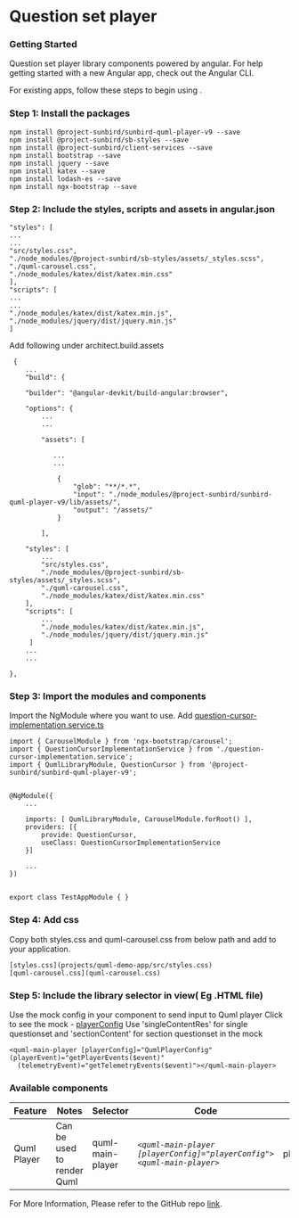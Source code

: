 # Question set player

### Getting Started

Question set player library components powered by angular. For help getting started with a new Angular app, check out the Angular CLI.&#x20;

For existing apps, follow these steps to begin using .

### Step 1: Install the packages

```
npm install @project-sunbird/sunbird-quml-player-v9 --save
npm install @project-sunbird/sb-styles --save
npm install @project-sunbird/client-services --save
npm install bootstrap --save
npm install jquery --save
npm install katex --save
npm install lodash-es --save
npm install ngx-bootstrap --save
```

### Step 2: Include the styles, scripts and assets in angular.json

```
"styles": [
...
...
"src/styles.css",
"./node_modules/@project-sunbird/sb-styles/assets/_styles.scss",
"./quml-carousel.css",
"./node_modules/katex/dist/katex.min.css"
],
"scripts": [
...
...
"./node_modules/katex/dist/katex.min.js",
"./node_modules/jquery/dist/jquery.min.js"
]
```

Add following under architect.build.assets

```
 {
    ...
    "build": {
    
    "builder": "@angular-devkit/build-angular:browser",
    
    "options": {
	    ...
	    ...

	    "assets": [
	    
		   ...
		   ...
		    
		    {
			    "glob": "**/*.*",
			    "input": "./node_modules/@project-sunbird/sunbird-quml-player-v9/lib/assets/",
			    "output": "/assets/"
		    }
	    
	    ],

    "styles": [
        ...
        "src/styles.css",
        "./node_modules/@project-sunbird/sb-styles/assets/_styles.scss",
        "./quml-carousel.css",
        "./node_modules/katex/dist/katex.min.css"
    ],
    "scripts": [
        ...
        "./node_modules/katex/dist/katex.min.js",
        "./node_modules/jquery/dist/jquery.min.js"
     ]
    ...
    ...

},
```

### Step 3: Import the modules and components

Import the NgModule where you want to use. Add [question-cursor-implementation.service.ts](https://github.com/project-sunbird/sunbird-quml-player/blob/release-4.5.0/projects/quml-demo-app/src/app/question-cursor-implementation.service.ts)

```
import { CarouselModule } from 'ngx-bootstrap/carousel';
import { QuestionCursorImplementationService } from './question-cursor-implementation.service';
import { QumlLibraryModule, QuestionCursor } from '@project-sunbird/sunbird-quml-player-v9';


@NgModule({
    ...
    
    imports: [ QumlLibraryModule, CarouselModule.forRoot() ],
    providers: [{
        provide: QuestionCursor,
        useClass: QuestionCursorImplementationService
    }]
    
    ...
})


export class TestAppModule { }
```

### Step 4: Add css

Copy both styles.css and quml-carousel.css from below path and add to your application.

```
[styles.css](projects/quml-demo-app/src/styles.css)
[quml-carousel.css](quml-carousel.css)
```

### Step 5: Include the library selector in view( Eg .HTML file)

Use the mock config in your component to send input to Quml player Click to see the mock - [playerConfig](question-set-player.md#undefined) Use 'singleContentRes' for single questionset and 'sectionContent' for section questionset in the mock

```
<quml-main-player [playerConfig]="QumlPlayerConfig" (playerEvent)="getPlayerEvents($event)"
  (telemetryEvent)="getTelemetryEvents($event)"></quml-main-player>
```

### Available components

| Feature     | Notes                      | Selector         | Code                                                                   | Input        | Output                      |
| ----------- | -------------------------- | ---------------- | ---------------------------------------------------------------------- | ------------ | --------------------------- |
| Quml Player | Can be used to render Quml | quml-main-player | _`<quml-main-player [playerConfig]="playerConfig"><quml-main-player>`_ | playerConfig | playerEvent, telemetryEvent |

For More Information, Please refer to the GitHub repo [link](question-set-player.md#getting-started).
